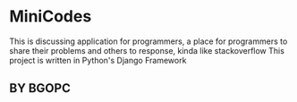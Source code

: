 # MiniCodes
This is discussing application for programmers, a place for programmers to share their problems and others to response, kinda like stackoverflow
This project is written in Python's Django Framework
## BY BGOPC